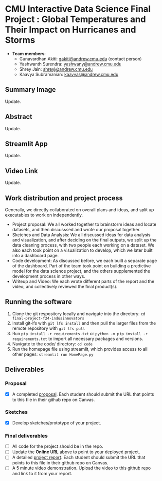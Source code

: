 # CMU Interactive Data Science Final Project : Global Temperatures and Their Impact on Hurricanes and Storms
* **Team members**:
  * Gunavardhan Akiti: gakiti@andrew.cmu.edu (contact person)
  * Yashwanth Surendra: yashwany@andrew.cmu.edu
  * Shrey Jain: shreyj@andrew.cmu.edu
  * Kaavya Subramanian: kaavyas@andrew.cmu.edu
 
 ## Summary Image 
 Update.

 ## Abstract
 Update.

## Streamlit App
Update.

 ## Video Link 
 Update.

## Work distribution and project process
Generally, we directly collaborated on overall plans and ideas, and split up executables to work on independently. 
- Project proposal: We all worked together to brainstorm ideas and locate datasets, and then discusssed and wrote our proposal together.
- Sketches and Data Analysis: We all discussed ideas for data analysis and visualization, and after deciding on the final outputs, we split up the data cleaning process, with two people each working on a dataset. We also each took point on a visualization to develop, which we later built into a dashboard page.
- Code development: As discussed before, we each built a separate page of the dashboard. Part of the team took point on building a predictive model for the data science project, and the others supplemented the development process in other ways. 
- Writeup and Video: We each wrote different parts of the report and the video, and collectively reviewed the final product(s).


## Running the software
1. Clone the git respository locally and navigate into the directory: `cd final-project-f24-indusinnovators`
2. Install git-lfs with `git lfs install` and then pull the larger files from the remote repository with `git lfs pull`
3. Run `pip install -r requirements.txt` or `python -m pip install -r requirements.txt` to import all necessary packages and versions.
4. Navigate to the code/ directory: `cd code`
5. Run the homepage file using streamlit, which provides access to all other pages: `streamlit run HomePage.py `

## Deliverables

### Proposal

- [x] A completed [proposal](Proposal.md). Each student should submit the URL that points to this file in their github repo on Canvas.

### Sketches

- [X] Develop sketches/prototype of your project.

### Final deliverables

- [ ] All code for the project should be in the repo.
- [ ] Update the **Online URL** above to point to your deployed project.
- [ ] A detailed [project report](Report.md).  Each student should submit the URL that points to this file in their github repo on Canvas.
- [ ] A 5 minute video demonstration.  Upload the video to this github repo and link to it from your report.
